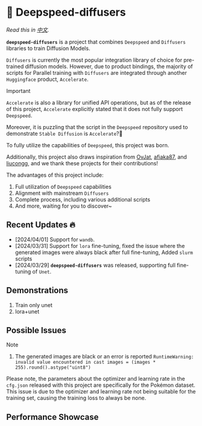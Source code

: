 # 🧩 Deepspeed-diffusers

*Read this in [中文](README.md).*

**`deepspeed-diffusers`** is a project that combines `Deepspeed` and `Diffusers` libraries to train Diffusion Models.

`Diffusers` is currently the most popular integration library of choice for pre-trained diffusion models. However, due to product bindings, the majority of scripts for Parallel training with `Diffusers` are integrated through another `Huggingface` product, `Accelerate`.

> [!IMPORTANT]
> `Accelerate` is also a library for unified API operations, but as of the release of this project, `Accelerate` explicitly stated that it does not fully support `Deepspeed`.
>
> Moreover, it is puzzling that the script in the `Deepspeed` repository used to demonstrate `Stable Diffusion` is `Accelerate`?🤔
>
> To fully utilize the capabilities of `Deepspeed`, this project was born.

Additionally, this project also draws inspiration from [OvJat](https://github.com/OvJat/DeepSpeedTutorial), [afiaka87](https://github.com/afiaka87/latent-diffusion-deepspeed), and [liucongg](https://github.com/liucongg/ChatGLM-Finetuning), and we thank these projects for their contributions!

The advantages of this project include:
1. Full utilization of `Deepspeed` capabilities
2. Alignment with mainstream `Diffusers`
3. Complete process, including various additional scripts
4. And more, waiting for you to discover~

## Recent Updates 🔥 
- [2024/04/01] Support for `wandb`.
- [2024/03/31] Support for `lora` fine-tuning, fixed the issue where the generated images were always black after full fine-tuning, Added `slurm` scripts
- [2024/03/29] **`deepspeed-diffusers`** was released, supporting full fine-tuning of `Unet`.

## Demonstrations

1. Train only unet
2. lora+unet

## Possible Issues
> [!NOTE]
> 1. The generated images are black or an error is reported `RuntimeWarning: invalid value encountered in cast images = (images * 255).round().astype("uint8")`
>
> Please note, the parameters about the optimizer and learning rate in the `cfg.json` released with this project are specifically for the Pokémon dataset. This issue is due to the optimizer and learning rate not being suitable for the training set, causing the training loss to always be none.

## Performance Showcase
